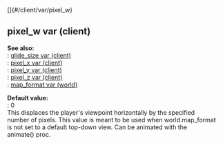 []{#/client/var/pixel_w}    
## pixel_w var (client)    
**See also:**    
:   [glide_size var (client)](/ref/client/var/glide_size)    
:   [pixel_x var (client)](/ref/client/var/pixel_x)    
:   [pixel_y var (client)](/ref/client/var/pixel_y)    
:   [pixel_z var (client)](/ref/client/var/pixel_z)    
:   [map_format var (world)](/ref/world/var/map_format)    
<!-- -->    
**Default value:**    
:   0    
This displaces the player\'s viewpoint horizontally by the specified    
number of pixels. This value is meant to be used when world.map_format    
is not set to a default top-down view. Can be animated with the    
animate() proc.  